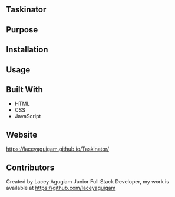 ## Taskinator

## Purpose

## Installation

## Usage 

## Built With

* HTML
* CSS
* JavaScript
## Website

 https://laceyaguigam.github.io/Taskinator/

 
## Contributors 

Created by Lacey Agugiam Junior Full Stack Developer, my work is available at https://github.com/laceyaguigam

